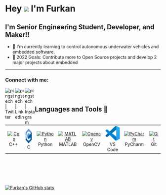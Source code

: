 # Hey <img src="https://media.giphy.com/media/hvRJCLFzcasrR4ia7z/giphy.gif" width="25px">  I'm Furkan

## I'm Senior Engineering Student, Developer, and Maker!!


- 🧭 I'm currently learning to control autonomous underwater vehicles and embedded software.
- 🥅 2022 Goals: Contribute more to Open Source projects and develop 2 major projects about embedded

---

### Connect with me:

[<img align="left" alt="pingstech | Twitter" width="32px" src="https://user-images.githubusercontent.com/62206442/144138529-f99ba513-c423-46a6-a770-8baa9dc29b3a.png" />][twitter]
[<img align="left" alt="pingstech | LinkedIn" width="32px" src="https://user-images.githubusercontent.com/62206442/144138463-6e1a1009-3562-489a-8735-fa0b42056ffe.png" />][linkedin]
[<img align="left" alt="pingstech | Instagram" width="32px" src="https://user-images.githubusercontent.com/62206442/144138427-d2bbddb4-2ccf-457a-833b-5c31404fece8.png" />][instagram]

<br />

#

## Languages and Tools 🧰
<table>
  <tr>
    <td align="center" width="96">
      <a href="#macropower-tech">
        <img src="https://user-images.githubusercontent.com/62206442/144137890-f26e3ded-3c6d-46cb-8903-5b4f0ce23651.png" width="48" height="48" alt="Cpp" />
      </a>
      <br>C++&nbsp;
    </td>
    <td align="center" width="96">
      <a href="#macropower-tech">
        <img src="https://github.com/TahaMetin/TahaMetin/blob/main/pictures/c-original.svg" width="48" height="48" alt="C" />
      </a>
      <br>C
    </td>
    <td align="center" width="96">
      <a href="#macropower-tech">
        <img src="https://user-images.githubusercontent.com/62206442/144138021-760e34a1-1ad7-478b-99ca-1d6a6824d60d.png" width="48" height="48" alt="Python" />
      </a>
      <br>Python
    </td>
    <td align="center" width="96">
      <a href="#macropower-tech">
        <img src="https://user-images.githubusercontent.com/62206442/144137819-4ca90d65-342c-4034-8759-d786dfc4f181.png" width="48" height="48" alt="MATLAB" />
      </a>
      <br>MATLAB
    </td>
    <td align="center" width="96">
      <a href="#macropower-tech">
        <img src="https://user-images.githubusercontent.com/62206442/144134752-d55809f1-dfce-4293-a7db-dd4085bb8728.png" width="48" height="48" alt="Opencv" />
      </a>
      <br>OpenCV
    </td>
    <td align="center" width="96">
      <a href="#macropower-tech">
        <img src="https://raw.githubusercontent.com/github/explore/80688e429a7d4ef2fca1e82350fe8e3517d3494d/topics/visual-studio-code/visual-studio-code.png" width="48" height="48" alt="Visual Studio Code" />
      </a>
      <br>VS Code
    </td>
    <td align="center" width="96">
      <a href="#macropower-tech" >
        <img src="https://user-images.githubusercontent.com/62206442/144233058-2eae5e15-0351-47cf-b51a-2d74db52d1c3.png" width="48" height="48" alt="PyCharm" />
      </a>
      <br>PyCharm
    </td>
    <td align="center" width="96">
      <a href="#macropower-tech" >
        <img src="https://user-images.githubusercontent.com/62206442/144137610-df54b9ce-9e24-4547-afc7-b56144ccd932.png" width="48" height="48" alt="Git" />
      </a>
      <br>Git
    </td>
  </tr>
</table>

<br />

#

<br />

[![Furkan's GitHub stats](https://github-readme-stats.vercel.app/api?username=pingstech&show_icons=true&theme=gotham)](https://github.com/pingstech/github-readme-stats)


[twitter]: https://twitter.com/PingmanTheBear
[instagram]: https://instagram.com/mryayla
[linkedin]: https://linkedin.com/in/yaylafurkan
